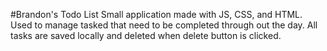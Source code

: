 #Brandon's Todo List
 Small application made with JS, CSS, and HTML. Used to manage tasked that need to be completed through out the day. All tasks are saved locally and deleted when delete button is clicked.